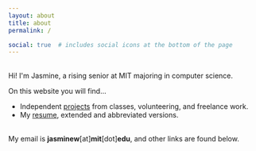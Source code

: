 ```yaml
---
layout: about
title: about
permalink: /

social: true  # includes social icons at the bottom of the page
---
```

\
Hi! I'm Jasmine, a rising senior at MIT majoring in computer science. 

On this website you will find... 

* Independent [projects](/projects/) from classes, volunteering, and freelance work. 
* My [resume](/resume/), extended and abbreviated versions. 


\
My email is **jasminew**[at]**mit**[dot]**edu**, and other links are found below.

